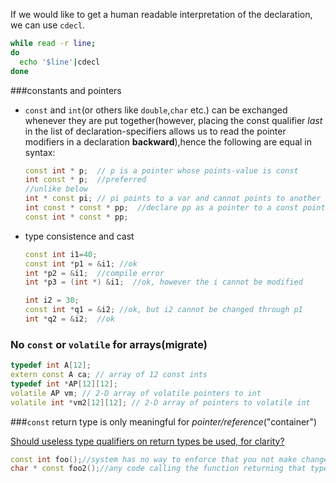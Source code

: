If we would like to get a human readable interpretation of the declaration, we can use `cdecl`.  

```bash
while read -r line;
do
  echo '$line'|cdecl
done
```

###constants and pointers

- `const` and `int`(or others like `double`,`char` etc.) can be exchanged whenever they are put together(however, placing the const qualifier _last_ in the list of declaration-specifiers allows us to read the pointer modifiers in a declaration __backward__),hence the following are equal in syntax:  

  ```cpp
  const int * p;  // p is a pointer whose points-value is const
  int const * p;  //preferred
  //unlike below
  int * const pi; // pi points to a var and cannot points to another
  int const * const * pp;  //declare pp as a pointer to a const pointer to a const int
  const int * const * pp;
  ```
- type consistence and cast  

  ```cpp
  const int i1=40;
  const int *p1 = &i1; //ok
  int *p2 = &i1;  //compile error
  int *p3 = (int *) &i1;  //ok, however the i cannot be modified
  
  int i2 = 30;
  const int *q1 = &i2; //ok, but i2 cannot be changed through p1
  int *q2 = &i2;  //ok
  ```

### No `const` or `volatile` for arrays(migrate)

  ```c++
  typedef int A[12]; 
  extern const A ca; // array of 12 const ints
  typedef int *AP[12][12];
  volatile AP vm; // 2-D array of volatile pointers to int
  volatile int *vm2[12][12]; // 2-D array of pointers to volatile int
  ```

###`const` return type is only meaningful for _pointer/reference_("container")

[Should useless type qualifiers on return types be used, for clarity?](http://stackoverflow.com/questions/1579435/should-useless-type-qualifiers-on-return-types-be-used-for-clarity/1579459#1579459)

  ```c++
  const int foo();//system has no way to enforce that you not make changes to the returned int
  char * const foo2();//any code calling the function returning that type shouldn't modify contents of the string
  ```
